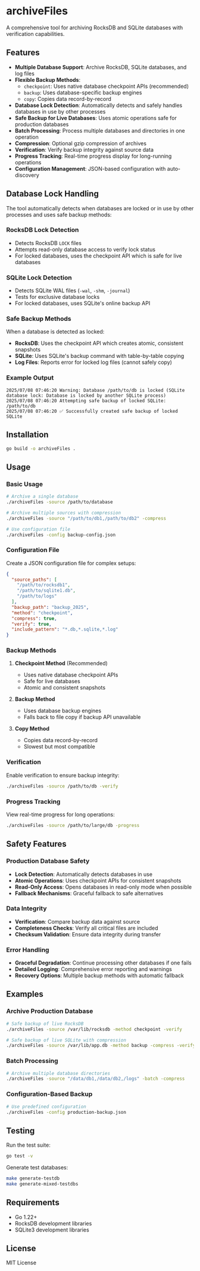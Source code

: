 # archiveFiles

A comprehensive tool for archiving RocksDB and SQLite databases with verification capabilities.

## Features

- **Multiple Database Support**: Archive RocksDB, SQLite databases, and log files
- **Flexible Backup Methods**: 
  - `checkpoint`: Uses native database checkpoint APIs (recommended)
  - `backup`: Uses database-specific backup engines
  - `copy`: Copies data record-by-record
- **Database Lock Detection**: Automatically detects and safely handles databases in use by other processes
- **Safe Backup for Live Databases**: Uses atomic operations safe for production databases
- **Batch Processing**: Process multiple databases and directories in one operation
- **Compression**: Optional gzip compression of archives
- **Verification**: Verify backup integrity against source data
- **Progress Tracking**: Real-time progress display for long-running operations
- **Configuration Management**: JSON-based configuration with auto-discovery

## Database Lock Handling

The tool automatically detects when databases are locked or in use by other processes and uses safe backup methods:

### RocksDB Lock Detection
- Detects RocksDB `LOCK` files
- Attempts read-only database access to verify lock status
- For locked databases, uses the checkpoint API which is safe for live databases

### SQLite Lock Detection  
- Detects SQLite WAL files (`-wal`, `-shm`, `-journal`)
- Tests for exclusive database locks
- For locked databases, uses SQLite's online backup API

### Safe Backup Methods
When a database is detected as locked:
- **RocksDB**: Uses the checkpoint API which creates atomic, consistent snapshots
- **SQLite**: Uses SQLite's backup command with table-by-table copying
- **Log Files**: Reports error for locked log files (cannot safely copy)

### Example Output
```
2025/07/08 07:46:20 Warning: Database /path/to/db is locked (SQLite database lock: Database is locked by another SQLite process)
2025/07/08 07:46:20 Attempting safe backup of locked SQLite: /path/to/db
2025/07/08 07:46:20 ✅ Successfully created safe backup of locked SQLite
```

## Installation

```bash
go build -o archiveFiles .
```

## Usage

### Basic Usage
```bash
# Archive a single database
./archiveFiles -source /path/to/database

# Archive multiple sources with compression
./archiveFiles -source "/path/to/db1,/path/to/db2" -compress

# Use configuration file
./archiveFiles -config backup-config.json
```

### Configuration File
Create a JSON configuration file for complex setups:

```json
{
  "source_paths": [
    "/path/to/rocksdb1",
    "/path/to/sqlite1.db",
    "/path/to/logs"
  ],
  "backup_path": "backup_2025",
  "method": "checkpoint",
  "compress": true,
  "verify": true,
  "include_pattern": "*.db,*.sqlite,*.log"
}
```

### Backup Methods

1. **Checkpoint Method** (Recommended)
   - Uses native database checkpoint APIs
   - Safe for live databases
   - Atomic and consistent snapshots
   
2. **Backup Method**
   - Uses database backup engines
   - Falls back to file copy if backup API unavailable
   
3. **Copy Method**
   - Copies data record-by-record
   - Slowest but most compatible

### Verification
Enable verification to ensure backup integrity:
```bash
./archiveFiles -source /path/to/db -verify
```

### Progress Tracking
View real-time progress for long operations:
```bash
./archiveFiles -source /path/to/large/db -progress
```

## Safety Features

### Production Database Safety
- **Lock Detection**: Automatically detects databases in use
- **Atomic Operations**: Uses checkpoint APIs for consistent snapshots
- **Read-Only Access**: Opens databases in read-only mode when possible
- **Fallback Mechanisms**: Graceful fallback to safe alternatives

### Data Integrity
- **Verification**: Compare backup data against source
- **Completeness Checks**: Verify all critical files are included
- **Checksum Validation**: Ensure data integrity during transfer

### Error Handling
- **Graceful Degradation**: Continue processing other databases if one fails
- **Detailed Logging**: Comprehensive error reporting and warnings
- **Recovery Options**: Multiple backup methods with automatic fallback

## Examples

### Archive Production Database
```bash
# Safe backup of live RocksDB
./archiveFiles -source /var/lib/rocksdb -method checkpoint -verify

# Safe backup of live SQLite with compression
./archiveFiles -source /var/lib/app.db -method backup -compress -verify
```

### Batch Processing
```bash
# Archive multiple database directories
./archiveFiles -source "/data/db1,/data/db2,/logs" -batch -compress
```

### Configuration-Based Backup
```bash
# Use predefined configuration
./archiveFiles -config production-backup.json
```

## Testing

Run the test suite:
```bash
go test -v
```

Generate test databases:
```bash
make generate-testdb
make generate-mixed-testdbs
```

## Requirements

- Go 1.22+
- RocksDB development libraries
- SQLite3 development libraries

## License

MIT License 
